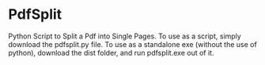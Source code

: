 PdfSplit
========

Python Script to Split a Pdf into Single Pages.  To use as a script, simply download the pdfsplit.py file.  To use as a standalone exe (without the use of python), download the dist folder, and run pdfsplit.exe out of it.

